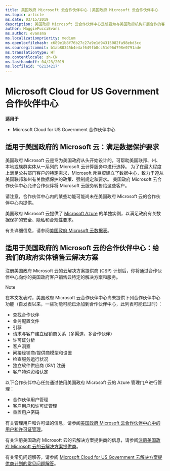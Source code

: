 ```yaml
---
title: 美国政府 Microsoft 云合作伙伴中心 |美国政府 Microsoft 云合作伙伴中心
ms.topic: article
ms.date: 03/15/2019
description: 美国政府 Microsoft 云合作伙伴中心是想要为与美国政府机构开展合作的客户提供 Microsoft 云解决方案的 Microsoft 合作伙伴的业务门户。
author: MaggiePucciEvans
ms.author: evansma
ms.localizationpriority: medium
ms.openlocfilehash: c689e1b8f76b27c27a9e1d94315082fa98ebd3cc
ms.sourcegitcommit: b1ab80345b4e4af649fb8cc51d96d798e0791ade
ms.translationtype: HT
ms.contentlocale: zh-CN
ms.lasthandoff: 04/23/2019
ms.locfileid: "62134217"
---
```

# <a name="partner-center-for-microsoft-cloud-for-us-government"></a>Microsoft Cloud for US Government 合作伙伴中心

**适用于**

-  Microsoft Cloud for US Government 合作伙伴中心

## <a name="microsoft-cloud-for-us-government-meeting-data-protection-requirements"></a>适用于美国政府的 Microsoft 云：满足数据保护要求 

美国政府 Microsoft 云是专为美国政府从头开始设计的，可帮助美国联邦、州、本地或族群实体从一系列的 Microsoft 云计算服务中进行选择。 为了在最大程度上满足公共部门客户的特定需求，Microsoft 斥巨资建立了数据中心，致力于遵从美国联邦和州有关数据保护的政策、强制规定和要求。 美国政府 Microsoft 云合作伙伴中心允许合作伙伴将 Microsoft 云服务转售给这些客户。

请注意，合作伙伴中心内的某些功能可能尚未在美国政府 Microsoft 云的合作伙伴中心内提供。

美国政府 Microsoft 云提供了 [Microsoft Azure](https://azure.microsoft.com/en-us/overview/clouds/government/) 的单独实例，以满足政府有关数据保护的安全、隐私和合规性要求。 

有关详细信息，请参阅[美国政府 Microsoft 云数据表](https://download.microsoft.com/download/C/9/C/C9CA3002-DFC4-4ADA-841F-DF42AEC042FB/Microsoft_Azure_Government_Datasheet_EN_US.PDF)。

## <a name="partner-center-for-microsoft-cloud-for-us-government-selling-cloud-solutions-to-us-government-entities"></a>适用于美国政府的 Microsoft 云的合作伙伴中心：给我们的政府实体销售云解决方案

注册美国政府 Microsoft 云的云解决方案提供商 (CSP) 计划后，你将通过合作伙伴中心向你的美国政府客户销售云特定的解决方案和服务。 

> [!NOTE]  
> 在本文发表时，美国政府 Microsoft 云合作伙伴中心尚未提供下列合作伙伴中心功能（自发表以来，一些功能可能已添加到合作伙伴中心，此列表可能已过时）：

- 查找合作伙伴
- 业务配置文件
- 引荐
- 请求与客户建立经销商关系（多渠道，多合作伙伴）
- 许可证分析
- 客户洞察
- 间接经销商/提供商模型和设置
- 检查服务运行状况
- 独立软件供应商 (ISV) 注册
- 客户特殊资格认定

以下合作伙伴中心任务通过使用美国政府 Microsoft 云的 Azure 管理门户进行管理： 

-   合作伙伴用户管理
-   客户用户和许可证管理
-   重置用户密码

有关管理用户和许可证的信息，请参阅[美国政府 Microsoft 云合作伙伴中心中的用户和许可证管理](user-management-in-partner-center-for-microsoft-us-govt-cloud.md)。

有关注册美国政府 Microsoft 云的云解决方案提供商的信息，请参阅[注册美国政府 Microsoft 云的云解决方案提供商](enroll-in-csp-for-microsoft-us-govt-cloud.md)。

有关常见问题解答，请参阅 [Microsoft Cloud for US Government 云解决方案提供商计划的常见问题解答](faq-for-us-govt-cloud.md)。